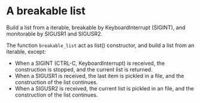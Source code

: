 A breakable list
================

Build a list from a iterable, breakable by KeyboardInterrupt (SIGINT), and
monitorable by SIGUSR1 and SIGUSR2.

The function `breakable_list` act as list() constructor, and build a list from
an iterable, except:
  - When a SIGINT (CTRL-C, KeyboardInterrupt) is received, the construction
    is stopped, and the current list is returned.
  - When a SIGUSR1 is received, the last item is pickled in a file, and the
    construction of the list continues.
  - When a SIGUSR2 is received, the current list is pickled in an file, and
    the construction of the list continues.
